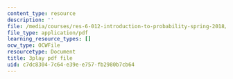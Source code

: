 ```yaml
---
content_type: resource
description: ''
file: /media/courses/res-6-012-introduction-to-probability-spring-2018/c7dc83047c64e39ee757fb2980b7cb64_X-krLprDrOI.pdf
file_type: application/pdf
learning_resource_types: []
ocw_type: OCWFile
resourcetype: Document
title: 3play pdf file
uid: c7dc8304-7c64-e39e-e757-fb2980b7cb64
---
```

